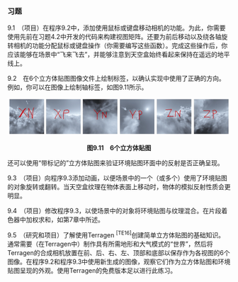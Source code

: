 ### 习题

9.1　（项目）在程序9.2中，添加使用鼠标或键盘移动相机的功能。为此，你需要使用先前在习题4.2中开发的代码来构建视图矩阵。还要为前后移动以及绕各轴旋转相机的功能分配鼠标或键盘操作（你需要编写这些函数）。完成这些操作后，你应该能够在场景中“飞来飞去”，并能够注意到天空盒始终看起来保持在遥远的地平线上。

9.2　在6个立方体贴图图像文件上绘制标签，以确认实现中使用了正确的方向。例如，你可以在图像上绘制轴标签，如图9.11所示。

![224.png](../images/224.png)
<center class="my_markdown"><b class="my_markdown">图9.11　6个立方体贴图</b></center>

还可以使用“带标记的”立方体贴图来验证环境贴图环面中的反射是否正确呈现。

9.3　（项目）向程序9.3添加动画，以便场景中的一个（或多个）使用了环境贴图的对象旋转或翻转。当天空盒纹理在物体表面上移动时，物体的模拟反射性质会更明显。

9.4　（项目）修改程序9.3，以使场景中的对象将环境贴图与纹理混合。在片段着色器中加权求和，如第7章中所述。

9.5　（研究和项目）了解使用Terragen <sup class="my_markdown">[TE16]</sup>创建简单立方体贴图的基础知识。通常需要（在Terragen中）制作具有所需地形和大气模式的“世界”，然后将Terragen的合成相机放置在前、后、右、左、顶部和底部以保存作为各视图的6个图像。在程序9.2和程序9.3中使用新生成的图像，观察它们作为立方体贴图和环境贴图呈现的外观。使用Terragen的免费版本足以进行此练习。

